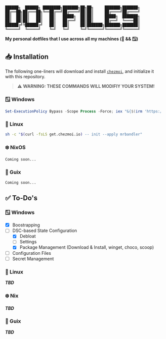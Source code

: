 ```
██████╗  ██████╗ ████████╗███████╗██╗██╗     ███████╗███████╗
██╔══██╗██╔═══██╗╚══██╔══╝██╔════╝██║██║     ██╔════╝██╔════╝
██║  ██║██║   ██║   ██║   █████╗  ██║██║     █████╗  ███████╗
██║  ██║██║   ██║   ██║   ██╔══╝  ██║██║     ██╔══╝  ╚════██║
██████╔╝╚██████╔╝   ██║   ██║     ██║███████╗███████╗███████║
╚═════╝  ╚═════╝    ╚═╝   ╚═╝     ╚═╝╚══════╝╚══════╝╚══════╝
```

**My personal dotfiles that I use across all my machines (🐧 &amp;&amp; 🪟)**

## 📥 Installation

The following one-liners will download and install [`chezmoi`](https://chezmoi.io/), and initialize it with this repository.

> ⚠️ **WARNING: THESE COMMANDS WILL MODIFIY YOUR SYSTEM!**

### 🪟 Windows

```powershell
Set-ExecutionPolicy Bypass -Scope Process -Force; iex "&{$(irm 'https://get.chezmoi.io/ps1')} -- init --apply mrbandler"
```

### 🐧 Linux

```bash
sh -c "$(curl -fsLS get.chezmoi.io) -- init --apply mrbandler"
```

### ❄️ NixOS

```bash
Coming soon...
```

### 🐂 Guix

```bash
Coming soon...
```

## ✅ To-Do's

### 🪟 Windows

- [x] Boostrapping
- [ ] DSC-based State Configuration
  - [x] Debloat
  - [ ] Settings
  - [x] Package Management (Download & Install, winget, choco, scoop)
- [ ] Configuration Files
- [ ] Secret Management

### 🐧 Linux

**_TBD_**

### ❄️ Nix

**_TBD_**

### 🐂 Guix

**_TBD_**
